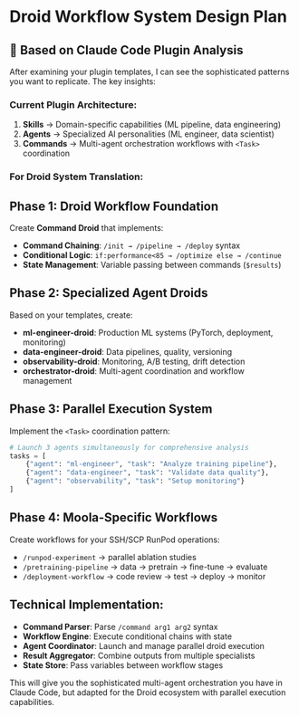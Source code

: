 # Droid Workflow System Design Plan

## 🎯 **Based on Claude Code Plugin Analysis**

After examining your plugin templates, I can see the sophisticated patterns you want to replicate. The key insights:

### **Current Plugin Architecture:**
1. **Skills** -> Domain-specific capabilities (ML pipeline, data engineering)
2. **Agents** -> Specialized AI personalities (ML engineer, data scientist)  
3. **Commands** -> Multi-agent orchestration workflows with `<Task>` coordination

### **For Droid System Translation:**

## **Phase 1: Droid Workflow Foundation**
Create **Command Droid** that implements:
- **Command Chaining**: `/init → /pipeline → /deploy` syntax
- **Conditional Logic**: `if:performance<85 → /optimize else → /continue`
- **State Management**: Variable passing between commands (`$results`)

## **Phase 2: Specialized Agent Droids**
Based on your templates, create:
- **ml-engineer-droid**: Production ML systems (PyTorch, deployment, monitoring)
- **data-engineer-droid**: Data pipelines, quality, versioning
- **observability-droid**: Monitoring, A/B testing, drift detection
- **orchestrator-droid**: Multi-agent coordination and workflow management

## **Phase 3: Parallel Execution System**
Implement the `<Task>` coordination pattern:
```python
# Launch 3 agents simultaneously for comprehensive analysis
tasks = [
    {"agent": "ml-engineer", "task": "Analyze training pipeline"},
    {"agent": "data-engineer", "task": "Validate data quality"}, 
    {"agent": "observability", "task": "Setup monitoring"}
]
```

## **Phase 4: Moola-Specific Workflows**
Create workflows for your SSH/SCP RunPod operations:
- `/runpod-experiment` → parallel ablation studies
- `/pretraining-pipeline` → data → pretrain → fine-tune → evaluate
- `/deployment-workflow` → code review → test → deploy → monitor

## **Technical Implementation:**
- **Command Parser**: Parse `/command arg1 arg2` syntax
- **Workflow Engine**: Execute conditional chains with state
- **Agent Coordinator**: Launch and manage parallel droid execution
- **Result Aggregator**: Combine outputs from multiple specialists
- **State Store**: Pass variables between workflow stages

This will give you the sophisticated multi-agent orchestration you have in Claude Code, but adapted for the Droid ecosystem with parallel execution capabilities.